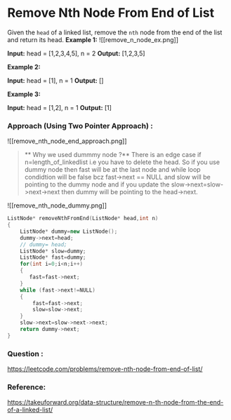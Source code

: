 # Remove Nth Node From End of List

Given the `head` of a linked list, remove the `nth` node from the end of the list and return its head.
**Example 1:**
![[remove_n_node_ex.png]]

**Input:** head = [1,2,3,4,5], n = 2
**Output:** [1,2,3,5]

**Example 2:**

**Input:** head = [1], n = 1
**Output:** []

**Example 3:**

**Input:** head = [1,2], n = 1
**Output:** [1]

### Approach (Using Two Pointer Approach) :

![[remove_nth_node_end_approach.png]]

> ** Why we used dummmy node ?**
> There is an edge case if n=length_of_linkedlist i.e you have to delete the head. So if you use dummy node then fast will be at the last node and while loop condidtion will be false bcz fast->next == NULL and slow will be pointing to the dummy node and if you update the slow->next=slow->next->next then dummy will be pointing to the head->next.

![[remove_nth_node_dummy.png]]

```cpp
ListNode* removeNthFromEnd(ListNode* head,int n)
{
    ListNode* dummy=new ListNode();
    dummy->next=head;
    // dummy= head;
    ListNode* slow=dummy;
    ListNode* fast=dummy;
    for(int i=0;i<n;i++)
    {
       fast=fast->next;
    }
    while (fast->next!=NULL)
    {
        fast=fast->next;
        slow=slow->next;
    }
    slow->next=slow->next->next;
    return dummy->next;
}
```

### Question :

https://leetcode.com/problems/remove-nth-node-from-end-of-list/

### Reference:

https://takeuforward.org/data-structure/remove-n-th-node-from-the-end-of-a-linked-list/
